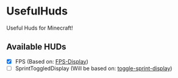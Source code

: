 # UsefulHuds
Useful Huds for Minecraft!

## Available HUDs
- [x] FPS (Based on: [FPS-Display](https://github.com/Grayray75/FPS-Display/tree/main))
- [ ] SprintToggledDisplay (Will be based on: [toggle-sprint-display](https://github.com/Aeltumn/toggle-sprint-display))
